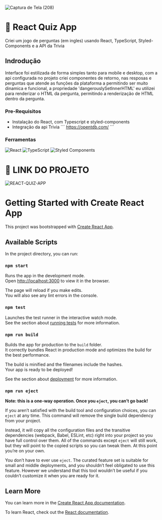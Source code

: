 ![Captura de Tela (208)](https://github.com/PauloAquarius0299/react-quiz-app/assets/114706743/00104b0e-8539-41ce-8ec9-99c5518b4f88)
# 🔣 React Quiz App 
Criei um jogo de perguntas (em ingles) usando React, TypeScript, Styled-Components e a API da Trivia
## Indrodução 
Interface foi estilizada de forma simples tanto para mobile e desktop, com a api configurada no projeto criei componentes de retorno, nas resposas e perguntas que atende as funções da plataforma a permitindo ser muito dinamica e funcional, a propriedade 'dangerouslySetInnerHTML' eu utilizei para renderizar o HTML da pergunta, permitindo a renderização de HTML dentro da pergunta.
### Pre-Requisitos 
* Instalação do React, com Typescript e styled-components
* Integração da api Trivia
´´´
https://opentdb.com/
´´´
### Ferramentas 
![React](https://img.shields.io/badge/react-%2320232a.svg?style=for-the-badge&logo=react&logoColor=%2361DAFB)
![TypeScript](https://img.shields.io/badge/typescript-%23007ACC.svg?style=for-the-badge&logo=typescript&logoColor=white)
![Styled Components](https://img.shields.io/badge/styled--components-DB7093?style=for-the-badge&logo=styled-components&logoColor=white)
# 🚀 LINK DO PROJETO
![REACT-QUIZ-APP](https://fascinating-clafoutis-44058c.netlify.app/)

# Getting Started with Create React App

This project was bootstrapped with [Create React App](https://github.com/facebook/create-react-app).

## Available Scripts

In the project directory, you can run:

### `npm start`

Runs the app in the development mode.\
Open [http://localhost:3000](http://localhost:3000) to view it in the browser.

The page will reload if you make edits.\
You will also see any lint errors in the console.

### `npm test`

Launches the test runner in the interactive watch mode.\
See the section about [running tests](https://facebook.github.io/create-react-app/docs/running-tests) for more information.

### `npm run build`

Builds the app for production to the `build` folder.\
It correctly bundles React in production mode and optimizes the build for the best performance.

The build is minified and the filenames include the hashes.\
Your app is ready to be deployed!

See the section about [deployment](https://facebook.github.io/create-react-app/docs/deployment) for more information.

### `npm run eject`

**Note: this is a one-way operation. Once you `eject`, you can’t go back!**

If you aren’t satisfied with the build tool and configuration choices, you can `eject` at any time. This command will remove the single build dependency from your project.

Instead, it will copy all the configuration files and the transitive dependencies (webpack, Babel, ESLint, etc) right into your project so you have full control over them. All of the commands except `eject` will still work, but they will point to the copied scripts so you can tweak them. At this point you’re on your own.

You don’t have to ever use `eject`. The curated feature set is suitable for small and middle deployments, and you shouldn’t feel obligated to use this feature. However we understand that this tool wouldn’t be useful if you couldn’t customize it when you are ready for it.

## Learn More

You can learn more in the [Create React App documentation](https://facebook.github.io/create-react-app/docs/getting-started).

To learn React, check out the [React documentation](https://reactjs.org/).
